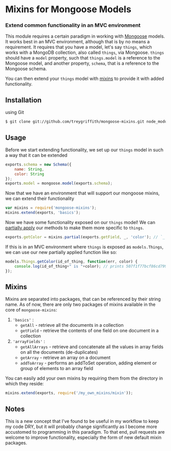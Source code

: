 Mixins for Mongoose Models
==========================
### Extend common functionality in an MVC environment

This module requires a certain paradigm in working with [Mongoose](http://www.mongoosejs.com) models. It works best in an MVC environment, although that is by no means a requirement.
It requires that you have a model, let's say `things`, which works with a MongoDB collection, also called `things`, via Mongoose. `things` should have a `model` property, such that `things.model` is a reference to the Mongoose model, and another property, `schema`, that is a reference to the Mongoose schema.

You can then extend your `things` model with [mixins](http://en.wikipedia.org/wiki/Mixin) to provide it with added functionality.

Installation
-------------

 using Git
``` bash
$ git clone git://github.com/treygriffith/mongoose-mixins.git node_modules/mongoose-mixins/
```

Usage
-----
Before we start extending functionality, we set up our `things` model in such a way that it can be extended
``` javascript
exports.schema = new Schema({
	name: String,
	color: String
});
exports.model = mongoose.model(exports.schema);
```

Now that we have an environment that will support our mongoose mixins, we can extend their functionality
``` javascript
var mixins = require('mongoose-mixins');
mixins.extend(exports, 'basics');
```

Now we have some functionality exposed on our `things` model! We can [partially apply](http://en.wikipedia.org/wiki/Partial_application) our methods to make them more specific to `things`.
``` javascript
exports.getColor = mixins.partial(exports.getField, _, 'color'); // `_` must be undefined for this to work as expected
```

If this is in an MVC environment where `things` is exposed as `models.Things`, we can use our new partially applied function like so:
``` javascript
models.Things.getColor(id_of_thing, function(err, color) {
	console.log(id_of_thing+" is "+color); // prints 507f1f77bcf86cd799439011 is green
});
```

Mixins
------
Mixins are separated into packages, that can be referenced by their string name. As of now, there are only two packages of mixins available in the core of `mongoose-mixins`:

1. `'basics'` :
	* `getAll` - retrieve all the documents in a collection
	* `getField` - retrieve the contents of one field on one document in a collection
2. `'arrayFields'` :
	* `getAllArrays` - retrieve and concatenate all the values in array fields on all the documents (de-duplicates)
	* `getArray` - retrieve an array on a document
	* `addToArray` - performs an addToSet operation, adding element or group of elements to an array field

You can easily add your own mixins by requiring them from the directory in which they reside:
``` javascript
mixins.extend(exports, require('/my_own_mixins/mixin'));
```

Notes
-----
This is a new concept that I've found to be useful in my workflow to keep my code DRY, but it will probably change significantly as I become more accustomed to programming in this paradigm. To that end, pull requests are welcome to improve functionality, especially the form of new default mixin packages.
